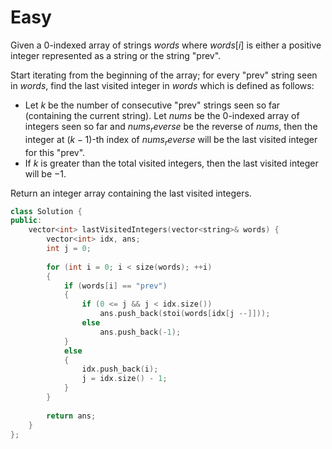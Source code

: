 # Easy

Given a 0-indexed array of strings $words$ where $words[i]$ is either a positive integer represented as a string or the string "prev".

Start iterating from the beginning of the array; for every "prev" string seen in $words$, find the last visited integer in $words$ which is defined as follows:

- Let $k$ be the number of consecutive "prev" strings seen so far (containing the current string). Let $nums$ be the 0-indexed array of integers seen so far and $nums_reverse$ be the reverse of $nums$, then the integer at $(k - 1)$-th index of $nums_reverse$ will be the last visited integer for this "prev".
- If $k$ is greater than the total visited integers, then the last visited integer will be $-1$.

Return an integer array containing the last visited integers.

```cpp
class Solution {
public:
    vector<int> lastVisitedIntegers(vector<string>& words) {
        vector<int> idx, ans;
        int j = 0;
        
        for (int i = 0; i < size(words); ++i)
        {
            if (words[i] == "prev")
            {
                if (0 <= j && j < idx.size())
                    ans.push_back(stoi(words[idx[j --]]));
                else
                    ans.push_back(-1);
            }
            else
            {
                idx.push_back(i);
                j = idx.size() - 1;
            }
        }
        
        return ans;
    }
};
```
